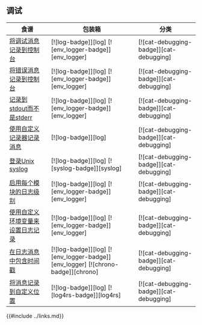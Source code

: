 
## 调试

| 食谱 | 包装箱 | 分类 |
| --- | --- | --- |
| [将调试消息记录到控制台][ex-log-debug] | [![log-badge]][log] [![env_logger-badge]][env_logger] | [![cat-debugging-badge]][cat-debugging] |
| [将错误消息记录到控制台][ex-log-error] | [![log-badge]][log] [![env_logger-badge]][env_logger] | [![cat-debugging-badge]][cat-debugging] |
| [记录到stdout而不是stderr][ex-log-stdout] | [![log-badge]][log] [![env_logger-badge]][env_logger] | [![cat-debugging-badge]][cat-debugging] |
| [使用自定义记录器记录消息][ex-log-custom-logger] | [![log-badge]][log] | [![cat-debugging-badge]][cat-debugging] |
| [登录Unix syslog][ex-log-syslog] | [![log-badge]][log] [![syslog-badge]][syslog] | [![cat-debugging-badge]][cat-debugging] |
| [启用每个模块的日志级别][ex-log-mod] | [![log-badge]][log] [![env_logger-badge]][env_logger] | [![cat-debugging-badge]][cat-debugging] |
| [使用自定义环境变量来设置日志记录][ex-log-env-variable] | [![log-badge]][log] [![env_logger-badge]][env_logger] | [![cat-debugging-badge]][cat-debugging] |
| [在日志消息中包含时间戳][ex-log-timestamp] | [![log-badge]][log] [![env_logger-badge]][env_logger] [![chrono-badge]][chrono] | [![cat-debugging-badge]][cat-debugging] |
| [将消息记录到自定义位置][ex-log-custom] | [![log-badge]][log] [![log4rs-badge]][log4rs] | [![cat-debugging-badge]][cat-debugging] |

[ex-log-debug]: development_tools/debugging/log.html#log-a-debug-message-to-the-console

[ex-log-error]: development_tools/debugging/log.html#log-an-error-message-to-the-console

[ex-log-stdout]: development_tools/debugging/log.html#log-to-stdout-instead-of-stderr

[ex-log-custom-logger]: development_tools/debugging/log.html#log-messages-with-a-custom-logger

[ex-log-syslog]: development_tools/debugging/log.html#log-to-the-unix-syslog

[ex-log-mod]: development_tools/debugging/config_log.html#enable-log-levels-per-module

[ex-log-env-variable]: development_tools/debugging/config_log.html#use-a-custom-environment-variable-to-set-up-logging

[ex-log-timestamp]: development_tools/debugging/config_log.html#include-timestamp-in-log-messages

[ex-log-custom]: development_tools/debugging/config_log.html#log-messages-to-a-custom-location

{{#include ../links.md}}
